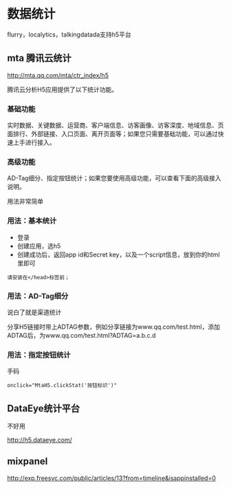 # 数据统计

flurry，localytics，talkingdatada支持h5平台



## mta 腾讯云统计

http://mta.qq.com/mta/ctr_index/h5

腾讯云分析H5应用提供了以下统计功能。  
  
### 基础功能

实时数据、关键数据、运营商、客户端信息、访客画像、访客深度、地域信息、页面排行、外部链接、入口页面、离开页面等；如果您只需要基础功能，可以通过快速上手进行接入。

### 高级功能

AD-Tag细分、指定按钮统计；如果您要使用高级功能，可以查看下面的高级接入说明。

用法非常简单

### 用法：基本统计

- 登录
- 创建应用，选h5
- 创建成功后，返回app id和Secret key，以及一个script信息，放到你的html里即可

```
请安装在</head>标签前；
```
### 用法：AD-Tag细分

说白了就是渠道统计

分享H5链接时带上ADTAG参数，例如分享链接为www.qq.com/test.html，添加ADTAG后，为www.qq.com/test.html?ADTAG=a.b.c.d


### 用法：指定按钮统计

手码

```
onclick="MtaH5.clickStat('按钮标识')"
```

## DataEye统计平台

不好用

http://h5.dataeye.com/


## mixpanel


http://exp.freesvc.com/public/articles/13?from=timeline&isappinstalled=0